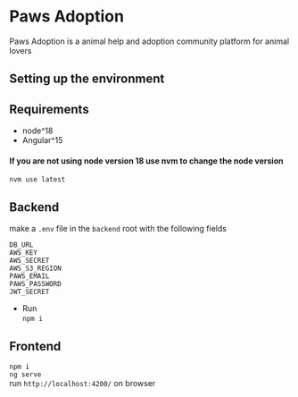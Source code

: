 # Paws Adoption
Paws Adoption is a animal help and adoption community platform for animal lovers

## Setting up the environment 

## Requirements
 - node^18
 - Angular^15
 
 #### If you are not using node version 18 use nvm to change the node version
`nvm use latest`

## Backend
make a `.env` file in the `backend` root with the following fields

`DB_URL`<br/>
`AWS_KEY`<br/>
`AWS_SECRET`<br/>
`AWS_S3_REGION`<br/>
`PAWS_EMAIL`<br/>
`PAWS_PASSWORD`<br/>
`JWT_SECRET`

- Run <br/>
`npm i`<br/>

## Frontend

`npm i` <br/>
`ng serve` <br/>
run `http://localhost:4200/` on browser





